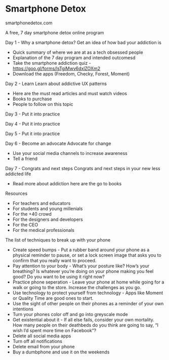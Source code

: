 # Smartphone Detox

smartphonedetox.com

A free, 7 day smartphone detox online program

Day 1 - Why a smartphone detox?
Get an idea of how bad your addiction is
- Quick summary of where we are at as a tech obsessed people
- Explanation of the 7 day program and intended outcomesd
- Take the smartphone addiction quiz - https://goo.gl/forms/lsTgiMwv6dxlZOXm2
- Download the apps (Freedom, Checky, Forest, Moment)

Day 2 - Learn
Learn about addictive UX patterns
- Here are the must read articles and must watch videos
- Books to purchase
- People to follow on this topic

Day 3 - Put it into practice

Day 4 - Put it into practice

Day 5 - Put it into practice

Day 6 - Become an advocate
Advocate for change
- Use your social media channels to increase awareness
- Tell a friend

Day 7 - Congrats and next steps
Congrats and next steps in your new less addicted life
- Read more about addiction here are the go to books

Resources
- For teachers and educators
- For students and young millenials
- For the +40 crowd
- For the designers and developers
- For the CEO
- For the medical professionals

The list of techniques to break up with your phone
- Create speed bumps - Put a rubber band around your phone as a physical reminder to pause, or set a lock screen image that asks you to confirm that you really want to proceed.
- Pay attention to your body - What’s your posture like? How’s your breathing? Is whatever you’re doing on your phone making you feel good? Do you want to be using it right now?
- Practice phone seperation - Leave your phone at home while going for a walk or going to the store. Increase the challenges as you go.
- Use technology to protect yourself from technology - Apps like Moment or Quality Time are good ones to start. 
- Use the sight of other people on their phones as a reminder of your own intentions
- Turn your phones color off and go into greyscale mode
- Get existential about it - If all else fails, consider your own mortality. How many people on their deathbeds do you think are going to say, “I wish I’d spent more time on Facebook”?
- Delete all social media apps
- Turn off all notifications
- Delete email from your phone
- Buy a dumbphone and use it on the weekends
